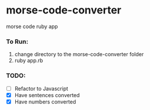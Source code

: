 # morse-code-converter
morse code ruby app

### To Run:

1. change directory to the morse-code-converter folder 
2. ruby app.rb

### TODO:
- [ ] Refactor to Javascript
- [x] Have sentences converted
- [x] Have numbers converted
